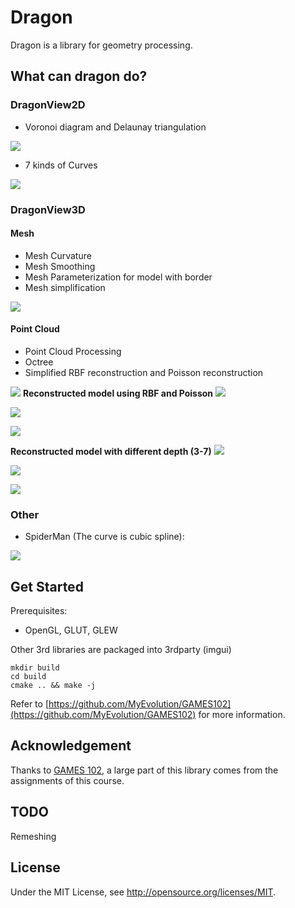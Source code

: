 # Dragon
Dragon is a library for geometry processing. 

## What can dragon do?
### DragonView2D
- Voronoi diagram and Delaunay triangulation

![](./image/dragon_voronoi.gif)
- 7 kinds of Curves

![](./image/dragon_curve.gif)

### DragonView3D
#### Mesh
- Mesh Curvature
- Mesh Smoothing
- Mesh Parameterization for model with border
- Mesh simplification

![](./image/dragon_mesh.gif)
#### Point Cloud
- Point Cloud Processing
- Octree
- Simplified RBF reconstruction and Poisson reconstruction

![](./image/dragon_pcd.gif)
**Reconstructed model using RBF and Poisson**
![](./image/arma_comp.jpg)

![](./image/dragon_comp.jpg)

![](./image/kitten_comp.jpg)

**Reconstructed model with different depth (3-7)**
![](./image/arma.jpg)

![](./image/dragon.jpg)

![](./image/kitten.jpg)
### Other  
- SpiderMan (The curve is cubic spline):

![](./image/dragon_spiderman.gif)

## Get Started
Prerequisites:
- OpenGL, GLUT, GLEW

Other 3rd libraries are packaged into 3rdparty (imgui)
```
mkdir build
cd build
cmake .. && make -j
```
Refer to [https://github.com/MyEvolution/GAMES102](https://github.com/MyEvolution/GAMES102) for more information.

## Acknowledgement

Thanks to [GAMES 102](http://staff.ustc.edu.cn/~lgliu/Courses/GAMES102_2020/default.html), a large part of this library comes from the assignments of this course.

## TODO
Remeshing
## License 
Under the MIT License, see http://opensource.org/licenses/MIT.